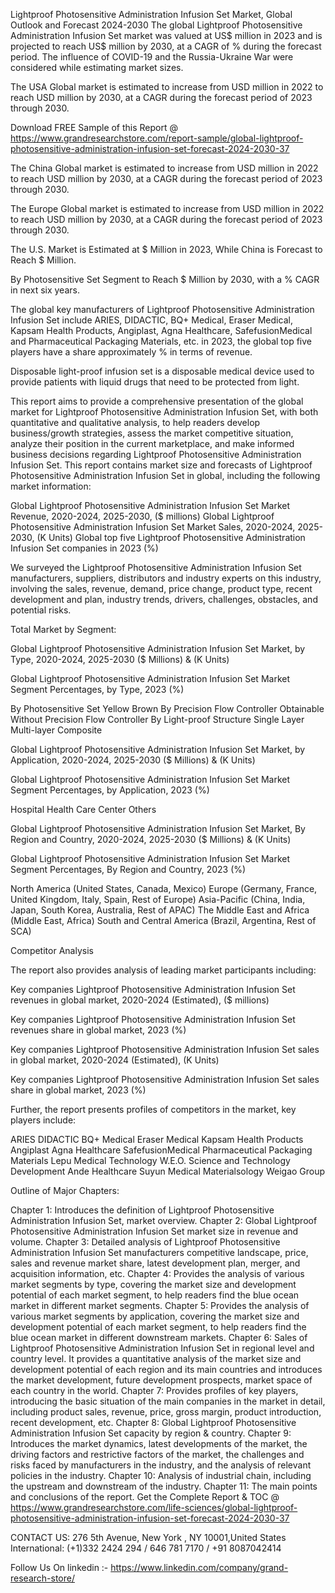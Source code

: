 Lightproof Photosensitive Administration Infusion Set Market, Global Outlook and Forecast 2024-2030
The global Lightproof Photosensitive Administration Infusion Set market was valued at US$ million in 2023 and is projected to reach US$ million by 2030, at a CAGR of % during the forecast period. The influence of COVID-19 and the Russia-Ukraine War were considered while estimating market sizes.

The USA Global market is estimated to increase from USD million in 2022 to reach USD million by 2030, at a CAGR during the forecast period of 2023 through 2030.

Download FREE Sample of this Report @ https://www.grandresearchstore.com/report-sample/global-lightproof-photosensitive-administration-infusion-set-forecast-2024-2030-37

The China Global market is estimated to increase from USD million in 2022 to reach USD million by 2030, at a CAGR during the forecast period of 2023 through 2030.

The Europe Global market is estimated to increase from USD million in 2022 to reach USD million by 2030, at a CAGR during the forecast period of 2023 through 2030.

The U.S. Market is Estimated at $ Million in 2023, While China is Forecast to Reach $ Million.

By Photosensitive Set Segment to Reach $ Million by 2030, with a % CAGR in next six years.

The global key manufacturers of Lightproof Photosensitive Administration Infusion Set include ARIES, DIDACTIC, BQ+ Medical, Eraser Medical, Kapsam Health Products, Angiplast, Agna Healthcare, SafefusionMedical and Pharmaceutical Packaging Materials, etc. in 2023, the global top five players have a share approximately % in terms of revenue.

Disposable light-proof infusion set is a disposable medical device used to provide patients with liquid drugs that need to be protected from light.

This report aims to provide a comprehensive presentation of the global market for Lightproof Photosensitive Administration Infusion Set, with both quantitative and qualitative analysis, to help readers develop business/growth strategies, assess the market competitive situation, analyze their position in the current marketplace, and make informed business decisions regarding Lightproof Photosensitive Administration Infusion Set. This report contains market size and forecasts of Lightproof Photosensitive Administration Infusion Set in global, including the following market information:

Global Lightproof Photosensitive Administration Infusion Set Market Revenue, 2020-2024, 2025-2030, ($ millions)
Global Lightproof Photosensitive Administration Infusion Set Market Sales, 2020-2024, 2025-2030, (K Units)
Global top five Lightproof Photosensitive Administration Infusion Set companies in 2023 (%)

We surveyed the Lightproof Photosensitive Administration Infusion Set manufacturers, suppliers, distributors and industry experts on this industry, involving the sales, revenue, demand, price change, product type, recent development and plan, industry trends, drivers, challenges, obstacles, and potential risks.

Total Market by Segment:

Global Lightproof Photosensitive Administration Infusion Set Market, by Type, 2020-2024, 2025-2030 ($ Millions) & (K Units)

Global Lightproof Photosensitive Administration Infusion Set Market Segment Percentages, by Type, 2023 (%)

By Photosensitive Set
Yellow
Brown
By Precision Flow Controller
Obtainable
Without Precision Flow Controller
By Light-proof Structure
Single Layer
Multi-layer Composite

Global Lightproof Photosensitive Administration Infusion Set Market, by Application, 2020-2024, 2025-2030 ($ Millions) & (K Units)

Global Lightproof Photosensitive Administration Infusion Set Market Segment Percentages, by Application, 2023 (%)

Hospital
Health Care Center
Others

Global Lightproof Photosensitive Administration Infusion Set Market, By Region and Country, 2020-2024, 2025-2030 ($ Millions) & (K Units)

Global Lightproof Photosensitive Administration Infusion Set Market Segment Percentages, By Region and Country, 2023 (%)

North America (United States, Canada, Mexico)
Europe (Germany, France, United Kingdom, Italy, Spain, Rest of Europe)
Asia-Pacific (China, India, Japan, South Korea, Australia, Rest of APAC)
The Middle East and Africa (Middle East, Africa)
South and Central America (Brazil, Argentina, Rest of SCA)

Competitor Analysis

The report also provides analysis of leading market participants including:

Key companies Lightproof Photosensitive Administration Infusion Set revenues in global market, 2020-2024 (Estimated), ($ millions)

Key companies Lightproof Photosensitive Administration Infusion Set revenues share in global market, 2023 (%)

Key companies Lightproof Photosensitive Administration Infusion Set sales in global market, 2020-2024 (Estimated), (K Units)

Key companies Lightproof Photosensitive Administration Infusion Set sales share in global market, 2023 (%)

Further, the report presents profiles of competitors in the market, key players include:

ARIES
DIDACTIC
BQ+ Medical
Eraser Medical
Kapsam Health Products
Angiplast
Agna Healthcare
SafefusionMedical
Pharmaceutical Packaging Materials
Lepu Medical Technology
W.E.O. Science and Technology Development
Ande Healthcare
Suyun Medical Materialsology
Weigao Group

Outline of Major Chapters:

Chapter 1: Introduces the definition of Lightproof Photosensitive Administration Infusion Set, market overview.
Chapter 2: Global Lightproof Photosensitive Administration Infusion Set market size in revenue and volume.
Chapter 3: Detailed analysis of Lightproof Photosensitive Administration Infusion Set manufacturers competitive landscape, price, sales and revenue market share, latest development plan, merger, and acquisition information, etc.
Chapter 4: Provides the analysis of various market segments by type, covering the market size and development potential of each market segment, to help readers find the blue ocean market in different market segments.
Chapter 5: Provides the analysis of various market segments by application, covering the market size and development potential of each market segment, to help readers find the blue ocean market in different downstream markets.
Chapter 6: Sales of Lightproof Photosensitive Administration Infusion Set in regional level and country level. It provides a quantitative analysis of the market size and development potential of each region and its main countries and introduces the market development, future development prospects, market space of each country in the world.
Chapter 7: Provides profiles of key players, introducing the basic situation of the main companies in the market in detail, including product sales, revenue, price, gross margin, product introduction, recent development, etc.
Chapter 8: Global Lightproof Photosensitive Administration Infusion Set capacity by region & country.
Chapter 9: Introduces the market dynamics, latest developments of the market, the driving factors and restrictive factors of the market, the challenges and risks faced by manufacturers in the industry, and the analysis of relevant policies in the industry.
Chapter 10: Analysis of industrial chain, including the upstream and downstream of the industry.
Chapter 11: The main points and conclusions of the report.
Get the Complete Report & TOC @ https://www.grandresearchstore.com/life-sciences/global-lightproof-photosensitive-administration-infusion-set-forecast-2024-2030-37

CONTACT US:
276 5th Avenue, New York , NY 10001,United States
International: (+1)332 2424 294 / 646 781 7170 / +91 8087042414

Follow Us On linkedin :- https://www.linkedin.com/company/grand-research-store/
